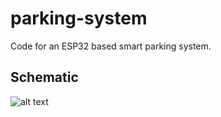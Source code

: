 # parking-system
Code for an ESP32 based smart parking system.

## Schematic
![alt text](https://github.com/priyanshudhariwal/parking-system/blob/main/Project+Schematic.png?raw=true)
